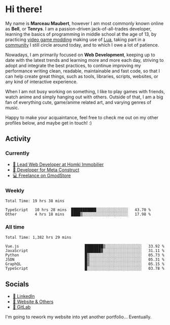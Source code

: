 # Hi there!

My name is **Marceau Maubert**, however I am most commonly known online as **Bell**, or **Tenrys**. I am a passion-driven jack-of-all-trades developer, learning the basics of programming in middle school at the age of 13, by practicing [video game modding](https://garrysmod.com) making use of [Lua](https://lua.org), taking part in a [community](https://metastruct.net) I still circle around today, and to which I owe a lot of patience.

Nowadays, I am primarily focused on **Web Development**, keeping up to date with the latest trends and learning more and more each day, striving to adopt  and integrate the best practices, to continue improving my performance writing clean, readable, maintainable and fast code, so that I can help create great things, such as tools, libraries, scripts, websites, or any kind of interactive experience.

When I am not busy working on something, I like to play games with friends, watch anime and simply hanging out with others. Outside of that, I am a big fan of everything cute, game/anime related art, and varying genres of music.

Happy to make your acquaintance, feel free to check me out on my other profiles below, and maybe get in touch! :)

## Activity

### Currently

- [🏢 Lead Web Developer at Homki Immobilier](https://homki-immobilier.com)
- [🎈 Developer for Meta Construct](https://metastruct.net)
- [💻 Freelance on GmodStore](https://www.gmodstore.com/users/Tenrys)

### Weekly
<!--START_SECTION:wakaWeekly-->

```text
Total Time: 19 hrs 38 mins

TypeScript   10 hrs 28 mins  ███████████░░░░░░░░░░░░░░   43.70 %
Other        4 hrs 18 mins   ████▒░░░░░░░░░░░░░░░░░░░░   17.98 %
```

<!--END_SECTION:wakaWeekly-->

### All time
<!--START_SECTION:wakaTotal-->

```text
Total Time: 1,382 hrs 29 mins

Vue.js                             ████████▒░░░░░░░░░░░░░░░░   33.92 %
JavaScript                         ███████▓░░░░░░░░░░░░░░░░░   31.11 %
Python                             █▒░░░░░░░░░░░░░░░░░░░░░░░   05.73 %
JSON                               █▒░░░░░░░░░░░░░░░░░░░░░░░   05.31 %
GraphQL                            █▒░░░░░░░░░░░░░░░░░░░░░░░   05.15 %
TypeScript                         █░░░░░░░░░░░░░░░░░░░░░░░░   03.78 %
```

<!--END_SECTION:wakaTotal-->

## Socials

- [👔 LinkedIn](https://www.linkedin.com/in/marceau-maubert)
- [🔗 Website & Others](https://bell.moe)
- [🦊 GitLab](https://gitlab.com/Tenrys)

I'm going to rework my website into yet another portfolio... Eventually.
